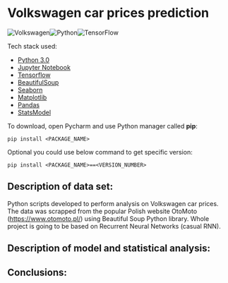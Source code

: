  # Volkswagen car prices prediction
![Volkswagen](https://a11ybadges.com/badge?logo=volkswagen)![Python](https://a11ybadges.com/badge?logo=python)![TensorFlow](https://a11ybadges.com/badge?logo=tensorflow)


Tech stack used:
- [Python 3.0](https://www.python.org/)
- [Jupyter Notebook](https://jupyter.org/)
- [Tensorflow](https://www.tensorflow.org/?hl=pl)
- [BeautifulSoup](https://www.crummy.com/software/BeautifulSoup/bs4/doc/)
- [Seaborn](https://seaborn.pydata.org/)
- [Matplotlib](https://matplotlib.org/stable/index.html)
- [Pandas](https://pandas.pydata.org/)
- [StatsModel](https://www.statsmodels.org/stable/index.html)

To download, open Pycharm and use Python manager called **pip**:
```
pip install <PACKAGE_NAME> 
```
Optional you could use below command to get specific version:
```
pip install <PACKAGE_NAME>==<VERSION_NUMBER>
```

## Description of data set:
Python scripts developed to perform analysis on Volkswagen car prices. 
The data was scrapped from the popular Polish website OtoMoto (https://www.otomoto.pl/) using Beautiful Soup Python library. 
Whole project is going to be based on Recurrent Neural Networks (casual RNN).

## Description of model and statistical analysis:

## Conclusions:


